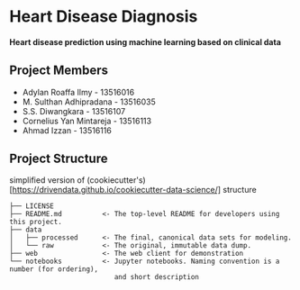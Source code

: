 # Heart Disease Diagnosis

#### Heart disease prediction using machine learning based on clinical data

Project Members
------------------
- Adylan Roaffa Ilmy - 13516016
- M. Sulthan Adhipradana - 13516035
- S.S. Diwangkara - 13516107
- Cornelius Yan Mintareja - 13516113
- Ahmad Izzan - 13516116

Project Structure
------------
simplified version of (cookiecutter's)[https://drivendata.github.io/cookiecutter-data-science/] structure


    ├── LICENSE
    ├── README.md          <- The top-level README for developers using this project.
    ├── data
    │   ├── processed      <- The final, canonical data sets for modeling.
    │   └── raw            <- The original, immutable data dump.
   	├── web                <- The web client for demonstration
    └── notebooks          <- Jupyter notebooks. Naming convention is a number (for ordering),
     						  and short description

